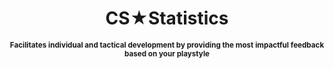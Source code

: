 <h1 align="center">CS★Statistics</h1>

<div align="center"><small><b>Facilitates individual and tactical development by providing the most impactful feedback based on your playstyle</b></small></div>

